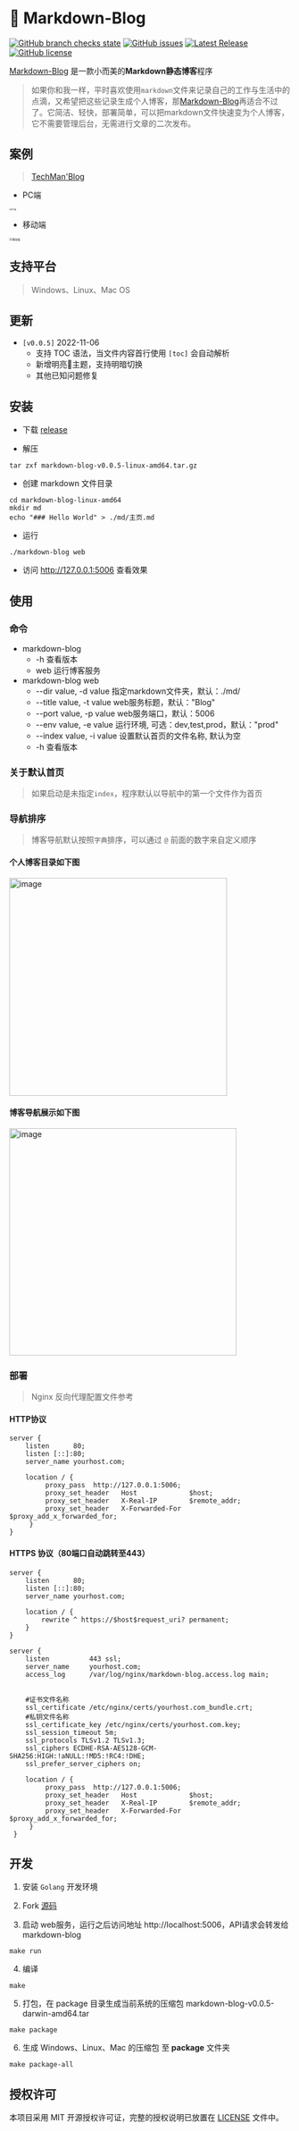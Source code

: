 # 🍭 Markdown-Blog
[![GitHub branch checks state](https://img.shields.io/github/checks-status/gaowei-space/meituan-pub-union/main)](https://github.com/gaowei-space/markdown-blog/tree/main)
[![GitHub issues](https://img.shields.io/github/issues/gaowei-space/markdown-blog?color=blueviolet)](https://github.com/gaowei-space/markdown-blog/issues)
[![Latest Release](https://img.shields.io/github/v/release/gaowei-space/markdown-blog)](https://github.com/gaowei-space/markdown-blog/releases)
[![GitHub license](https://img.shields.io/github/license/gaowei-space/markdown-blog)](https://github.com/gaowei-space/markdown-blog/blob/main/LICENSE)

[Markdown-Blog](https://github.com/gaowei-space/markdown-blog) 是一款小而美的**Markdown静态博客**程序
> 如果你和我一样，平时喜欢使用`markdown`文件来记录自己的工作与生活中的点滴，又希望把这些记录生成个人博客，那[Markdown-Blog](https://github.com/gaowei-space/markdown-blog)再适合不过了。它简洁、轻快，部署简单，可以把markdown文件快速变为个人博客，它不需要管理后台，无需进行文章的二次发布。

## 案例
> [TechMan'Blog](https://blog.gaowei.tech)

- PC端
<img alt="PC端" src="https://user-images.githubusercontent.com/10205742/176992945-6016193f-e27e-4b19-bf5d-27ff4dfe1fdc.png" style="zoom: 25%;" >

- 移动端
<img alt="移动端" src="https://user-images.githubusercontent.com/10205742/180644851-e3760085-9668-4675-9bab-65c361dd5195.jpeg" style="zoom:33%;" >



## 支持平台
> Windows、Linux、Mac OS

## 更新
* `[v0.0.5]` 2022-11-06
  - 支持 TOC 语法，当文件内容首行使用 `[toc]` 会自动解析
  - 新增明亮🔆主题，支持明暗切换
  - 其他已知问题修复



## 安装

- 下载 [release](https://github.com/gaowei-space/markdown-blog/releases/)

- 解压

```shell
tar zxf markdown-blog-v0.0.5-linux-amd64.tar.gz
```

- 创建 markdown 文件目录

```shell
cd markdown-blog-linux-amd64
mkdir md
echo "### Hello World" > ./md/主页.md
```

- 运行

```shell
./markdown-blog web
```

- 访问 http://127.0.0.1:5006 查看效果



## 使用

### 命令
- markdown-blog
    - -h 查看版本
    - web 运行博客服务
- markdown-blog web
   - --dir value, -d value    指定markdown文件夹，默认：./md/
   - --title value, -t value  web服务标题，默认："Blog"
   - --port value, -p value   web服务端口，默认：5006
   - --env value, -e value    运行环境, 可选：dev,test,prod，默认："prod"
   - --index value, -i value  设置默认首页的文件名称, 默认为空
   - -h                       查看版本

### 关于默认首页
> 如果启动是未指定`index`，程序默认以导航中的第一个文件作为首页

### 导航排序
> 博客导航默认按照`字典`排序，可以通过 `@` 前面的数字来自定义顺序

#### 个人博客目录如下图
<img width="390" alt="image" src="https://user-images.githubusercontent.com/10205742/176992908-affe01b6-0a50-488b-bb67-216a75f2a02c.png">


#### 博客导航展示如下图
<img width="407" alt="image" src="https://user-images.githubusercontent.com/10205742/176992913-148a5ba5-bce0-42ed-b09a-9f914556723a.png">

### 部署
> Nginx 反向代理配置文件参考

#### HTTP协议
```
server {
    listen      80;
    listen [::]:80;
    server_name yourhost.com;

    location / {
         proxy_pass  http://127.0.0.1:5006;
         proxy_set_header   Host             $host;
         proxy_set_header   X-Real-IP        $remote_addr;
         proxy_set_header   X-Forwarded-For  $proxy_add_x_forwarded_for;
     }
}
```
#### HTTPS 协议（80端口自动跳转至443）
```
server {
    listen      80;
    listen [::]:80;
    server_name yourhost.com;

    location / {
        rewrite ^ https://$host$request_uri? permanent;
    }
}

server {
    listen          443 ssl;
    server_name     yourhost.com;
    access_log      /var/log/nginx/markdown-blog.access.log main;


    #证书文件名称
    ssl_certificate /etc/nginx/certs/yourhost.com_bundle.crt;
    #私钥文件名称
    ssl_certificate_key /etc/nginx/certs/yourhost.com.key;
    ssl_session_timeout 5m;
    ssl_protocols TLSv1.2 TLSv1.3;
    ssl_ciphers ECDHE-RSA-AES128-GCM-SHA256:HIGH:!aNULL:!MD5:!RC4:!DHE;
    ssl_prefer_server_ciphers on;

    location / {
         proxy_pass  http://127.0.0.1:5006;
         proxy_set_header   Host             $host;
         proxy_set_header   X-Real-IP        $remote_addr;
         proxy_set_header   X-Forwarded-For  $proxy_add_x_forwarded_for;
     }
 }
```

## 开发

1. 安装 `Golang` 开发环境

2. Fork [源码](https://github.com/gaowei-space/gocron)

3. 启动 web服务，运行之后访问地址 http://localhost:5006，API请求会转发给 markdown-blog
```shell
make run
```

4. 编译
```shell
make
```

5. 打包，在 package 目录生成当前系统的压缩包 markdown-blog-v0.0.5-darwin-amd64.tar
```shell
make package
```

6. 生成 Windows、Linux、Mac 的压缩包 至 **package** 文件夹
```shell
make package-all
```


## 授权许可
本项目采用 MIT 开源授权许可证，完整的授权说明已放置在 [LICENSE](https://github.com/gaowei-space/markdown-blog/blob/main/LICENSE) 文件中。